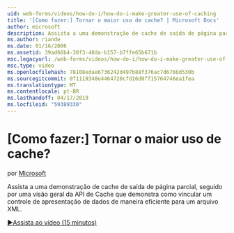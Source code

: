 ```yaml
---
uid: web-forms/videos/how-do-i/how-do-i-make-greater-use-of-caching
title: '[Como fazer:] Tornar o maior uso de cache? | Microsoft Docs'
author: microsoft
description: Assista a uma demonstração de cache de saída de página parcial, seguido por uma visão geral da API de Cache que demonstra como associar com eficiência uma apresentação de dados...
ms.author: riande
ms.date: 01/16/2006
ms.assetid: 39ad66b4-30f3-48da-b157-b7ffe65b671b
msc.legacyurl: /web-forms/videos/how-do-i/how-do-i-make-greater-use-of-caching
msc.type: video
ms.openlocfilehash: 78108edae6736242d497b88f376ac7d6766d530b
ms.sourcegitcommit: 0f1119340e4464720cfd16d0ff15764746ea1fea
ms.translationtype: MT
ms.contentlocale: pt-BR
ms.lasthandoff: 04/17/2019
ms.locfileid: "59389330"
---
```

# <a name="how-do-i-make-greater-use-of-caching"></a>[Como fazer:] Tornar o maior uso de cache?

por [Microsoft](https://github.com/microsoft)

Assista a uma demonstração de cache de saída de página parcial, seguido por uma visão geral da API de Cache que demonstra como vincular um controle de apresentação de dados de maneira eficiente para um arquivo XML.

[&#9654;Assista ao vídeo (15 minutos)](https://channel9.msdn.com/Blogs/ASP-NET-Site-Videos/how-do-i-make-greater-use-of-caching)
